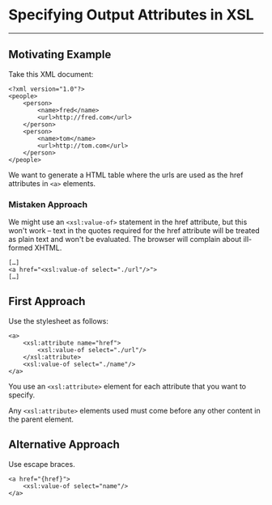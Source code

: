 # Specifying Output Attributes in XSL

---

## Motivating Example

Take this XML document:

	<?xml version="1.0"?>
	<people>
		<person>
			<name>fred</name>
			<url>http://fred.com</url>
		</person>
		<person>
			<name>tom</name>
			<url>http://tom.com</url>
		</person>
	</people>
	
We want to generate a HTML table where the urls are used as the href attributes in `<a>` elements.

### Mistaken Approach

We might use an `<xsl:value-of>` statement in the href attribute, but this won't work – text in the quotes required for the href attribute will be treated as plain text and won't be evaluated. The browser will complain about ill-formed XHTML.

	[…]
	<a href="<xsl:value-of select="./url"/>">
	[…]

## First Approach

Use the stylesheet as follows:

	<a>
		<xsl:attribute name="href">
			<xsl:value-of select="./url"/>
		</xsl:attribute>
		<xsl:value-of select="./name"/>
	</a>

You use an `<xsl:attribute>` element for each attribute that you want to specify.

Any `<xsl:attribute>` elements used must come before any other content in the parent element.

## Alternative Approach

Use escape braces.

	<a href="{href}">
		<xsl:value-of select="name"/>
	</a>